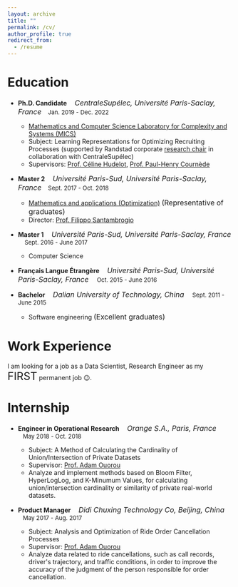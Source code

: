 ```yaml
---
layout: archive
title: ""
permalink: /cv/
author_profile: true
redirect_from:
  - /resume
---
```



# Education
* **Ph.D. Candidate**  *<font size="3">&nbsp;&nbsp;&nbsp;CentraleSupélec, Université Paris-Saclay, France</font>*  <font size="2.8">&nbsp;&nbsp;&nbsp;Jan. 2019 - Dec. 2022</font> 
  * [Mathematics and Computer Science Laboratory for Complexity and Systems (MICS)](https://www.centralesupelec.fr/en/mathematics-and-computer-science-laboratory-complexity-and-systems-mics-ea-4037)
  * Subject: Learning Representations for Optimizing Recruiting Processes  (supported by Randstad corporate [research chair](https://www.centralesupelec.fr/fr/randstad-et-centralesupelec-sassocient-pour-creer-une-chaire-sur-lintelligence-artificielle-et-le) in collaboration with CentraleSupélec)
  * Supervisors: [Prof. Céline Hudelot](https://scholar.google.fr/citations?user=gFlAh6MAAAAJ&hl=fr), [Prof. Paul-Henry Cournède](https://scholar.google.fr/citations?user=LGr1sroAAAAJ&hl=fr)
* **Master 2** *<font size="3">&nbsp;&nbsp;&nbsp;Université Paris-Sud, Université Paris-Saclay, France</font>*  <font size="2.8">&nbsp;&nbsp;&nbsp;Sept. 2017 - Oct. 2018</font> 
   * [Mathematics and applications (Optimization)](https://www.imo.universite-paris-saclay.fr/fr/students/master/mathematiques-et-applications/m2/optimization/) <font size="3">(Representative of graduates)</font>
   * Director: [Prof. Filippo Santambrogio](https://scholar.google.fr/citations?user=T8GAoYMAAAAJ&hl=en)

* **Master 1** *<font size="3">&nbsp;&nbsp;&nbsp;Université Paris-Sud, Université Paris-Saclay, France</font>*  <font size="2.8">&nbsp;&nbsp;&nbsp; Sept. 2016 - June 2017</font> 
   * Computer Science
* **Français Langue Étrangère** *<font size="3">&nbsp;&nbsp;&nbsp;Université Paris-Sud, Université Paris-Saclay, France</font>*  <font size="2.8">&nbsp;&nbsp;&nbsp; Oct. 2015 - June 2016</font> 
* **Bachelor** *<font size="3">&nbsp;&nbsp;&nbsp;Dalian University of Technology, China</font>*  <font size="2.8">&nbsp;&nbsp;&nbsp; Sept. 2011 - June 2015</font>
    * Software engineering <font size="3">(Excellent graduates)</font>


# Work Experience



I am looking for a job as a Data Scientist, Research Engineer as my <font size="5">FIRST</font> permanent job 😉.


# Internship

* **Engineer in Operational Research**  *<font size="3">&nbsp;&nbsp;&nbsp;Orange S.A., Paris, France</font>*  <font size="2.8">&nbsp;&nbsp;&nbsp;May 2018 - Oct. 2018</font> 
  * Subject: A Method of Calculating the Cardinality of Union/Intersection of Private Datasets
  * Supervisor: [Prof. Adam Ouorou](https://dblp.org/pid/32/3766.html)
  * Analyze and implement methods based on  Bloom Filter, HyperLogLog, and K-Minumum Values, for calculating union/intersection cardinality or similarity of private real-world datasets.

* **Product Manager**  *<font size="3">&nbsp;&nbsp;&nbsp;Didi Chuxing Technology Co, Beijing, China</font>*  <font size="2.8">&nbsp;&nbsp;&nbsp;May 2017 - Aug. 2017</font> 
  * Subject: Analysis and Optimization of Ride Order Cancellation Processes 
  * Supervisor: [Prof. Adam Ouorou](https://dblp.org/pid/32/3766.html)
  * Analyze data related to ride cancellations, such as call records, driver's trajectory, and traffic conditions, in order to improve the accuracy of the judgment of the person responsible for order cancellation.





